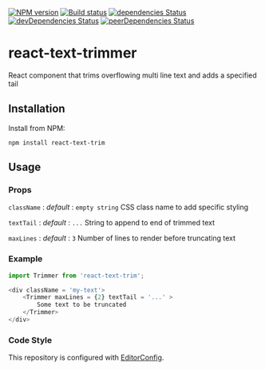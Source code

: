 [![NPM version][npm-image]][npm-url]
[![Build status][ci-image]][ci-url]
[![dependencies Status](https://david-dm.org/mdedys/react-text-trimmer/status.svg)](https://david-dm.org/mdedys/react-text-trimmer)
[![devDependencies Status](https://david-dm.org/mdedys/react-text-trimmer/dev-status.svg)](https://david-dm.org/mdedys/react-text-trimmer?type=dev)
[![peerDependencies Status](https://david-dm.org/mdedys/react-text-trimmer/peer-status.svg)](https://david-dm.org/mdedys/react-text-trimmer?type=peer)

# react-text-trimmer

React component that trims overflowing multi line text and adds a specified tail

## Installation

Install from NPM:

```shell
npm install react-text-trim
```

## Usage

### Props

`className` : *default* : `empty string` CSS class name to add specific styling

`textTail`  : *default* : `...` String to append to end of trimmed text

`maxLines`  : *default* : `3` Number of lines to render before truncating text

### Example

```js
import Trimmer from 'react-text-trim';

<div className = 'my-text'>
	<Trimmer maxLines = {2} textTail = '...' >
 		Some text to be truncated
	</Trimmer>
</div>

```

### Code Style

This repository is configured with [EditorConfig][EditorConfig].

[npm-url]: https://npmjs.org/package/react-text-trimmer
[npm-image]: https://img.shields.io/npm/v/react-text-trimmer.png
[ci-url]: https://travis-ci.org/mdedys/react-text-trimmer
[ci-image]: https://img.shields.io/travis-ci/mdedys/react-text-trimmer.svg
[EditorConfig]: http://editorconfig.org/

